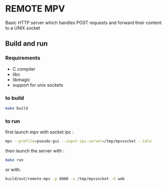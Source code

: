 # REMOTE MPV
Basic HTTP server which handles POST requests and forward their content to a UNIX socket

## Build and run

### Requirements
- C compiler
- libc
- libmagic
- support for unix sockets

### to build
```sh
make build
```

### to run
first launch mpv with socket ipc :
```sh
mpv --profile=pseudo-gui --input-ipc-server=/tmp/mpvsocket --idle
```
then launch the server with :
```sh
make run
```
or with: 
```sh
build/out/remote-mpv -p 8080 -s /tmp/mpvsocket -d web
```
